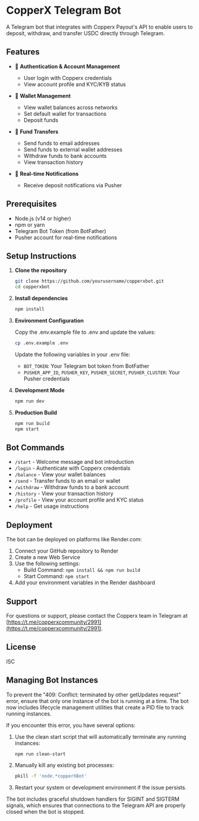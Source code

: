 # CopperX Telegram Bot

A Telegram bot that integrates with Copperx Payout's API to enable users to deposit, withdraw, and transfer USDC directly through Telegram.

## Features

- 🔐 **Authentication & Account Management**
  - User login with Copperx credentials
  - View account profile and KYC/KYB status

- 👛 **Wallet Management**
  - View wallet balances across networks
  - Set default wallet for transactions
  - Deposit funds

- 💸 **Fund Transfers**
  - Send funds to email addresses
  - Send funds to external wallet addresses
  - Withdraw funds to bank accounts
  - View transaction history

- 🔔 **Real-time Notifications**
  - Receive deposit notifications via Pusher

## Prerequisites

- Node.js (v14 or higher)
- npm or yarn
- Telegram Bot Token (from BotFather)
- Pusher account for real-time notifications

## Setup Instructions

1. **Clone the repository**
   ```bash
   git clone https://github.com/yourusername/copperxbot.git
   cd copperxbot
   ```

2. **Install dependencies**
   ```bash
   npm install
   ```

3. **Environment Configuration**
   
   Copy the .env.example file to .env and update the values:
   ```bash
   cp .env.example .env
   ```
   
   Update the following variables in your .env file:
   - `BOT_TOKEN`: Your Telegram bot token from BotFather
   - `PUSHER_APP_ID`, `PUSHER_KEY`, `PUSHER_SECRET`, `PUSHER_CLUSTER`: Your Pusher credentials

4. **Development Mode**
   ```bash
   npm run dev
   ```

5. **Production Build**
   ```bash
   npm run build
   npm start
   ```

## Bot Commands

- `/start` - Welcome message and bot introduction
- `/login` - Authenticate with Copperx credentials
- `/balance` - View your wallet balances
- `/send` - Transfer funds to an email or wallet
- `/withdraw` - Withdraw funds to a bank account
- `/history` - View your transaction history
- `/profile` - View your account profile and KYC status
- `/help` - Get usage instructions

## Deployment

The bot can be deployed on platforms like Render.com:

1. Connect your GitHub repository to Render
2. Create a new Web Service
3. Use the following settings:
   - Build Command: `npm install && npm run build`
   - Start Command: `npm start`
4. Add your environment variables in the Render dashboard

## Support

For questions or support, please contact the Copperx team in Telegram at [https://t.me/copperxcommunity/2991](https://t.me/copperxcommunity/2991).

## License

ISC 

## Managing Bot Instances

To prevent the "409: Conflict: terminated by other getUpdates request" error, ensure that only one instance of the bot is running at a time. The bot now includes lifecycle management utilities that create a PID file to track running instances.

If you encounter this error, you have several options:

1. Use the clean start script that will automatically terminate any running instances:
   ```bash
   npm run clean-start
   ```

2. Manually kill any existing bot processes:
   ```bash
   pkill -f 'node.*copperXBot'
   ```

3. Restart your system or development environment if the issue persists.

The bot includes graceful shutdown handlers for SIGINT and SIGTERM signals, which ensures that connections to the Telegram API are properly closed when the bot is stopped. 